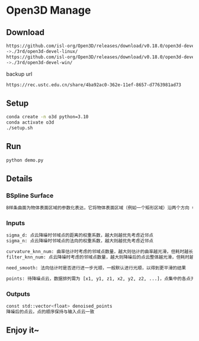 # Open3D Manage

## Download

```bash
https://github.com/isl-org/Open3D/releases/download/v0.18.0/open3d-devel-linux-x86_64-pre-cxx11-abi-0.18.0.tar.xz
->./3rd/open3d-devel-linux/
https://github.com/isl-org/Open3D/releases/download/v0.18.0/open3d-devel-windows-amd64-0.18.0.zip
->./3rd/open3d-devel-win/
```

backup url

```bash
https://rec.ustc.edu.cn/share/4ba92ac0-362e-11ef-8657-d7763981ad73
```

## Setup

```bash
conda create -n o3d python=3.10
conda activate o3d
./setup.sh
```

## Run

```bash
python demo.py
```

## Details

### BSpline Surface

```bash
B样条曲面为物体表面区域的参数化表达，它将物体表面区域（例如一个矩形区域）沿两个方向（例如X轴和Y轴方向）进行参数化，并将这两个参数化方向称为u,v方向，其中u,v取值范围一般为[0,1]
```

### Inputs

```bash
sigma_d: 点云降噪时邻域点的距离的权重系数，越大则越优先考虑近邻点
sigma_n: 点云降噪时邻域点的法向的权重系数，越大则越优先考虑近邻点

curvature_knn_num: 曲率估计时考虑的邻域点数量，越大则估计的曲率越光滑，但耗时越长
filter_knn_num: 点云降噪时考虑的邻域点数量，越大则降噪后的点云整体越光滑，但耗时越长

need_smooth: 法向估计时是否进行进一步光顺，一般默认进行光顺，以得到更平滑的结果

points: 待降噪点云，数据排列需为 [x1, y1, z1, x2, y2, z2, ...]，点集中的各点无先后顺序要求
```

### Outputs

```bash
const std::vector<float> denoised_points
降噪后的点云，点的顺序保持与输入点云一致
```

## Enjoy it~

